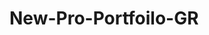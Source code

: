 # New-Pro-Portfoilo-GR

<!-- im going to make clickable/
use visully hidden 
when you click a button or something use if else to make visible -->